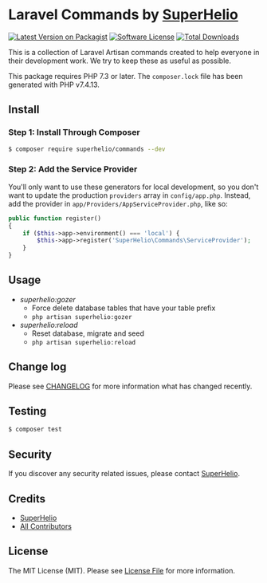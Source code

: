 # Laravel Commands by [SuperHelio][link-author]

[![Latest Version on Packagist][ico-version]][link-packagist]
[![Software License][ico-license]](LICENSE.md)
[![Total Downloads][ico-downloads]][link-downloads]

This is a collection of Laravel Artisan commands created to help everyone
in their development work. We try to keep these as useful as possible.

This package requires PHP 7.3 or later. The `composer.lock` file has been generated with PHP v7.4.13.

## Install

### Step 1: Install Through Composer

```bash
$ composer require superhelio/commands --dev
```

### Step 2: Add the Service Provider

You'll only want to use these generators for local development, so you don't want to update the production `providers` array in `config/app.php`. Instead, add the provider in `app/Providers/AppServiceProvider.php`, like so:

```php
public function register()
{
    if ($this->app->environment() === 'local') {
        $this->app->register('SuperHelio\Commands\ServiceProvider');
    }
}
```

## Usage

- _superhelio:gozer_
  - Force delete database tables that have your table prefix
  - `php artisan superhelio:gozer`
- _superhelio:reload_
  - Reset database, migrate and seed
  - `php artisan superhelio:reload`

## Change log

Please see [CHANGELOG](CHANGELOG.md) for more information what has changed recently.

## Testing

```bash
$ composer test
```

## Security

If you discover any security related issues, please contact [SuperHelio](link-author).

## Credits

- [SuperHelio][link-author]
- [All Contributors][link-contributors]

## License

The MIT License (MIT). Please see [License File](LICENSE.md) for more information.

[ico-version]: https://img.shields.io/packagist/v/superhelio/commands.svg?style=flat-square
[ico-license]: https://img.shields.io/badge/license-MIT-brightgreen.svg?style=flat-square
[ico-downloads]: https://img.shields.io/packagist/dt/superhelio/commands.svg?style=flat-square
[link-packagist]: https://packagist.org/packages/superhelio/commands
[link-downloads]: https://packagist.org/packages/superhelio/commands
[link-author]: https://github.com/superhelio
[link-contributors]: https://github.com/superhelio/commands/graphs/contributors
[link-dbal]: https://packagist.org/packages/doctrine/dbal
